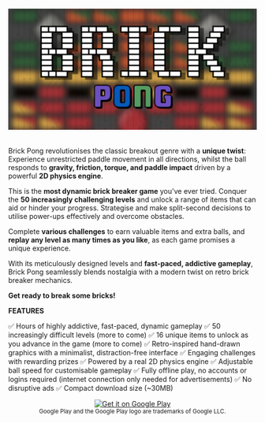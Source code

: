 ![Brick Pong](Screenshots/main.png)

<br />
Brick Pong revolutionises the classic breakout genre with a <b>unique twist</b>: Experience unrestricted paddle movement in all directions, whilst the ball responds to <b>gravity, friction, torque, and paddle impact</b> driven by a powerful <b>2D physics engine</b>.

This is the <b>most dynamic brick breaker game</b> you've ever tried. Conquer the <b>50 increasingly challenging levels</b> and unlock a range of items that can aid or hinder your progress. Strategise and make split-second decisions to utilise power-ups effectively and overcome obstacles.

Complete <b>various challenges</b> to earn valuable items and extra balls, and <b>replay any level as many times as you like</b>, as each game promises a unique experience.

With its meticulously designed levels and <b>fast-paced, addictive gameplay</b>, Brick Pong seamlessly blends nostalgia with a modern twist on retro brick breaker mechanics.

<b>Get ready to break some bricks!</b>

<strong>FEATURES</strong>

✅ Hours of highly addictive, fast-paced, dynamic gameplay
✅ 50 increasingly difficult levels (more to come)
✅ 16 unique items to unlock as you advance in the game (more to come)
✅ Retro-inspired hand-drawn graphics with a minimalist, distraction-free interface
✅ Engaging challenges with rewarding prizes
✅ Powered by a real 2D physics engine
✅ Adjustable ball speed for customisable gameplay
✅ Fully offline play, no accounts or logins required (internet connection only needed for advertisements)
✅ No disruptive ads
✅ Compact download size (~30MB)

<div align="center"><a href='https://play.google.com/store/apps/details?id=com.attilaoroszdev.brickpong&pcampaignid=pcampaignidMKT-Other-global-all-co-prtnr-py-PartBadge-Mar2515-1'><img alt='Get it on Google Play' src='https://play.google.com/intl/en_us/badges/static/images/badges/en_badge_web_generic.png'/></a></div>

<div align="center"><sup>Google Play and the Google Play logo are trademarks of Google LLC.</sup></div>
